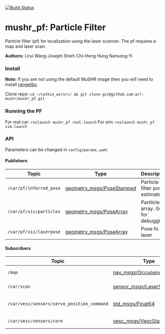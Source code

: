 [![Build Status](https://dev.azure.com/prl-mushr/mushr_pf/_apis/build/status/prl-mushr.mushr_pf?branchName=master)](https://dev.azure.com/prl-mushr/mushr_pf/_build/latest?definitionId=4&branchName=master)

# mushr_pf: Particle Filter
Particle filter (pf) for localization using the laser scanner. The pf requires a map and laser scan.

**Authors:**
Lirui Wang
Joseph Shieh
Chi-Heng Hung
Nansong Yi

### Install
**Note:** If you are not using the default MuSHR image then you will need to install [rangelibc](https://github.com/kctess5/range_libc).

Clone repo:
`cd ~/catkin_ws/src/ && git clone git@github.com:prl-mushr/mushr_pf.git`

### Running the PF
For real car: `roslaunch mushr_pf real.launch`
For sim: `roslaunch mushr_pf sim.launch`

### API
Parameters can be changed in `config/params.yaml`
#### Publishers
Topic | Type | Description
------|------|------------
`/car/pf/inferred_pose` | [geometry_msgs/PoseStamped](http://docs.ros.org/api/geometry_msgs/html/msg/PoseStamped.html) | Particle filter pose estimate
`/car/pf/viz/particles` | [geometry_msgs/PoseArray](http://docs.ros.org/api/geometry_msgs/html/msg/PoseArray.html)| Partilcle array. Good for debugging
`/car/pf/viz/laserpose` | [geometry_msgs/PoseArray](http://docs.ros.org/api/geometry_msgs/html/msg/PoseArray.html)| Pose fo the laser

#### Subscribers
Topic | Type | Description
------|------|------------
`/map` | [nav_msgs/OccupancyGrid](http://docs.ros.org/melodic/api/nav_msgs/html/msg/OccupancyGrid.html) | Map the robot is in
`/car/scan` | [sensor_msgs/LaserScan](http://docs.ros.org/api/sensor_msgs/html/msg/LaserScan.html) | Current laserscan
`/car/vesc/sensors/servo_position_command` | [std_msgs/Float64](http://docs.ros.org/api/std_msgs/html/msg/Float64.html) | Current steering angle
`/car/vesc/sensors/core` | [vesc_msgs/VescStateStamped](https://github.com/prl-mushr/vesc/blob/master/vesc_msgs/msg/VescStateStamped.msg)| Current speed
